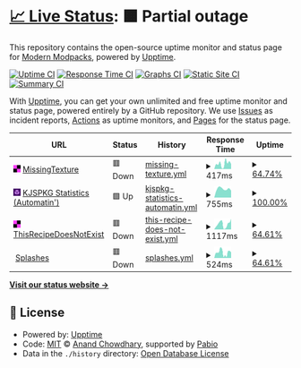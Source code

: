 # [📈 Live Status](https://Modern-Modpacks.github.io/mm-upptime): <!--live status--> **🟧 Partial outage**

This repository contains the open-source uptime monitor and status page for [Modern Modpacks](https://modernmodpacks.site), powered by [Upptime](https://github.com/upptime/upptime).

[![Uptime CI](https://github.com/Modern-Modpacks/mm-upptime/workflows/Uptime%20CI/badge.svg)](https://github.com/Modern-Modpacks/mm-upptime/actions?query=workflow%3A%22Uptime+CI%22)
[![Response Time CI](https://github.com/Modern-Modpacks/mm-upptime/workflows/Response%20Time%20CI/badge.svg)](https://github.com/Modern-Modpacks/mm-upptime/actions?query=workflow%3A%22Response+Time+CI%22)
[![Graphs CI](https://github.com/Modern-Modpacks/mm-upptime/workflows/Graphs%20CI/badge.svg)](https://github.com/Modern-Modpacks/mm-upptime/actions?query=workflow%3A%22Graphs+CI%22)
[![Static Site CI](https://github.com/Modern-Modpacks/mm-upptime/workflows/Static%20Site%20CI/badge.svg)](https://github.com/Modern-Modpacks/mm-upptime/actions?query=workflow%3A%22Static+Site+CI%22)
[![Summary CI](https://github.com/Modern-Modpacks/mm-upptime/workflows/Summary%20CI/badge.svg)](https://github.com/Modern-Modpacks/mm-upptime/actions?query=workflow%3A%22Summary+CI%22)

With [Upptime](https://upptime.js.org), you can get your own unlimited and free uptime monitor and status page, powered entirely by a GitHub repository. We use [Issues](https://github.com/Modern-Modpacks/mm-upptime/issues) as incident reports, [Actions](https://github.com/Modern-Modpacks/mm-upptime/actions) as uptime monitors, and [Pages](https://Modern-Modpacks.github.io/mm-upptime) for the status page.

<!--start: status pages-->
<!-- This summary is generated by Upptime (https://github.com/upptime/upptime) -->
<!-- Do not edit this manually, your changes will be overwritten -->
<!-- prettier-ignore -->
| URL | Status | History | Response Time | Uptime |
| --- | ------ | ------- | ------------- | ------ |
| <img alt="" src="https://raw.githubusercontent.com/Modern-Modpacks/assets/main/Icons/Other/missingtexture.png" height="13"> [MissingTexture](https://missingtexture.modernmodpacks.site) | 🟥 Down | [missing-texture.yml](https://github.com/Modern-Modpacks/mm-upptime/commits/HEAD/history/missing-texture.yml) | <details><summary><img alt="Response time graph" src="./graphs/missing-texture/response-time-week.png" height="20"> 417ms</summary><br><a href="https://status.modernmodpacks.site/history/missing-texture"><img alt="Response time 619" src="https://img.shields.io/endpoint?url=https%3A%2F%2Fraw.githubusercontent.com%2FModern-Modpacks%2Fmm-upptime%2FHEAD%2Fapi%2Fmissing-texture%2Fresponse-time.json"></a><br><a href="https://status.modernmodpacks.site/history/missing-texture"><img alt="24-hour response time 250" src="https://img.shields.io/endpoint?url=https%3A%2F%2Fraw.githubusercontent.com%2FModern-Modpacks%2Fmm-upptime%2FHEAD%2Fapi%2Fmissing-texture%2Fresponse-time-day.json"></a><br><a href="https://status.modernmodpacks.site/history/missing-texture"><img alt="7-day response time 417" src="https://img.shields.io/endpoint?url=https%3A%2F%2Fraw.githubusercontent.com%2FModern-Modpacks%2Fmm-upptime%2FHEAD%2Fapi%2Fmissing-texture%2Fresponse-time-week.json"></a><br><a href="https://status.modernmodpacks.site/history/missing-texture"><img alt="30-day response time 464" src="https://img.shields.io/endpoint?url=https%3A%2F%2Fraw.githubusercontent.com%2FModern-Modpacks%2Fmm-upptime%2FHEAD%2Fapi%2Fmissing-texture%2Fresponse-time-month.json"></a><br><a href="https://status.modernmodpacks.site/history/missing-texture"><img alt="1-year response time 619" src="https://img.shields.io/endpoint?url=https%3A%2F%2Fraw.githubusercontent.com%2FModern-Modpacks%2Fmm-upptime%2FHEAD%2Fapi%2Fmissing-texture%2Fresponse-time-year.json"></a></details> | <details><summary><a href="https://status.modernmodpacks.site/history/missing-texture">64.74%</a></summary><a href="https://status.modernmodpacks.site/history/missing-texture"><img alt="All-time uptime 92.26%" src="https://img.shields.io/endpoint?url=https%3A%2F%2Fraw.githubusercontent.com%2FModern-Modpacks%2Fmm-upptime%2FHEAD%2Fapi%2Fmissing-texture%2Fuptime.json"></a><br><a href="https://status.modernmodpacks.site/history/missing-texture"><img alt="24-hour uptime 99.99%" src="https://img.shields.io/endpoint?url=https%3A%2F%2Fraw.githubusercontent.com%2FModern-Modpacks%2Fmm-upptime%2FHEAD%2Fapi%2Fmissing-texture%2Fuptime-day.json"></a><br><a href="https://status.modernmodpacks.site/history/missing-texture"><img alt="7-day uptime 64.74%" src="https://img.shields.io/endpoint?url=https%3A%2F%2Fraw.githubusercontent.com%2FModern-Modpacks%2Fmm-upptime%2FHEAD%2Fapi%2Fmissing-texture%2Fuptime-week.json"></a><br><a href="https://status.modernmodpacks.site/history/missing-texture"><img alt="30-day uptime 90.97%" src="https://img.shields.io/endpoint?url=https%3A%2F%2Fraw.githubusercontent.com%2FModern-Modpacks%2Fmm-upptime%2FHEAD%2Fapi%2Fmissing-texture%2Fuptime-month.json"></a><br><a href="https://status.modernmodpacks.site/history/missing-texture"><img alt="1-year uptime 92.26%" src="https://img.shields.io/endpoint?url=https%3A%2F%2Fraw.githubusercontent.com%2FModern-Modpacks%2Fmm-upptime%2FHEAD%2Fapi%2Fmissing-texture%2Fuptime-year.json"></a></details>
| <img alt="" src="https://raw.githubusercontent.com/Modern-Modpacks/assets/main/Icons/Other/kjspkg.png" height="13"> [KJSPKG Statistics (Automatin')](https://tizudev.vercel.app/automatin/api/1025316079226064966/kjspkg) | 🟩 Up | [kjspkg-statistics-automatin.yml](https://github.com/Modern-Modpacks/mm-upptime/commits/HEAD/history/kjspkg-statistics-automatin.yml) | <details><summary><img alt="Response time graph" src="./graphs/kjspkg-statistics-automatin/response-time-week.png" height="20"> 755ms</summary><br><a href="https://status.modernmodpacks.site/history/kjspkg-statistics-automatin"><img alt="Response time 1129" src="https://img.shields.io/endpoint?url=https%3A%2F%2Fraw.githubusercontent.com%2FModern-Modpacks%2Fmm-upptime%2FHEAD%2Fapi%2Fkjspkg-statistics-automatin%2Fresponse-time.json"></a><br><a href="https://status.modernmodpacks.site/history/kjspkg-statistics-automatin"><img alt="24-hour response time 608" src="https://img.shields.io/endpoint?url=https%3A%2F%2Fraw.githubusercontent.com%2FModern-Modpacks%2Fmm-upptime%2FHEAD%2Fapi%2Fkjspkg-statistics-automatin%2Fresponse-time-day.json"></a><br><a href="https://status.modernmodpacks.site/history/kjspkg-statistics-automatin"><img alt="7-day response time 755" src="https://img.shields.io/endpoint?url=https%3A%2F%2Fraw.githubusercontent.com%2FModern-Modpacks%2Fmm-upptime%2FHEAD%2Fapi%2Fkjspkg-statistics-automatin%2Fresponse-time-week.json"></a><br><a href="https://status.modernmodpacks.site/history/kjspkg-statistics-automatin"><img alt="30-day response time 1702" src="https://img.shields.io/endpoint?url=https%3A%2F%2Fraw.githubusercontent.com%2FModern-Modpacks%2Fmm-upptime%2FHEAD%2Fapi%2Fkjspkg-statistics-automatin%2Fresponse-time-month.json"></a><br><a href="https://status.modernmodpacks.site/history/kjspkg-statistics-automatin"><img alt="1-year response time 1129" src="https://img.shields.io/endpoint?url=https%3A%2F%2Fraw.githubusercontent.com%2FModern-Modpacks%2Fmm-upptime%2FHEAD%2Fapi%2Fkjspkg-statistics-automatin%2Fresponse-time-year.json"></a></details> | <details><summary><a href="https://status.modernmodpacks.site/history/kjspkg-statistics-automatin">100.00%</a></summary><a href="https://status.modernmodpacks.site/history/kjspkg-statistics-automatin"><img alt="All-time uptime 99.47%" src="https://img.shields.io/endpoint?url=https%3A%2F%2Fraw.githubusercontent.com%2FModern-Modpacks%2Fmm-upptime%2FHEAD%2Fapi%2Fkjspkg-statistics-automatin%2Fuptime.json"></a><br><a href="https://status.modernmodpacks.site/history/kjspkg-statistics-automatin"><img alt="24-hour uptime 100.00%" src="https://img.shields.io/endpoint?url=https%3A%2F%2Fraw.githubusercontent.com%2FModern-Modpacks%2Fmm-upptime%2FHEAD%2Fapi%2Fkjspkg-statistics-automatin%2Fuptime-day.json"></a><br><a href="https://status.modernmodpacks.site/history/kjspkg-statistics-automatin"><img alt="7-day uptime 100.00%" src="https://img.shields.io/endpoint?url=https%3A%2F%2Fraw.githubusercontent.com%2FModern-Modpacks%2Fmm-upptime%2FHEAD%2Fapi%2Fkjspkg-statistics-automatin%2Fuptime-week.json"></a><br><a href="https://status.modernmodpacks.site/history/kjspkg-statistics-automatin"><img alt="30-day uptime 99.75%" src="https://img.shields.io/endpoint?url=https%3A%2F%2Fraw.githubusercontent.com%2FModern-Modpacks%2Fmm-upptime%2FHEAD%2Fapi%2Fkjspkg-statistics-automatin%2Fuptime-month.json"></a><br><a href="https://status.modernmodpacks.site/history/kjspkg-statistics-automatin"><img alt="1-year uptime 99.47%" src="https://img.shields.io/endpoint?url=https%3A%2F%2Fraw.githubusercontent.com%2FModern-Modpacks%2Fmm-upptime%2FHEAD%2Fapi%2Fkjspkg-statistics-automatin%2Fuptime-year.json"></a></details>
| <img alt="" src="https://raw.githubusercontent.com/Modern-Modpacks/assets/main/Icons/Other/missingtexture.png" height="13"> [ThisRecipeDoesNotExist](https://thisrecipedoesnotexist.modernmodpacks.site) | 🟥 Down | [this-recipe-does-not-exist.yml](https://github.com/Modern-Modpacks/mm-upptime/commits/HEAD/history/this-recipe-does-not-exist.yml) | <details><summary><img alt="Response time graph" src="./graphs/this-recipe-does-not-exist/response-time-week.png" height="20"> 1117ms</summary><br><a href="https://status.modernmodpacks.site/history/this-recipe-does-not-exist"><img alt="Response time 1274" src="https://img.shields.io/endpoint?url=https%3A%2F%2Fraw.githubusercontent.com%2FModern-Modpacks%2Fmm-upptime%2FHEAD%2Fapi%2Fthis-recipe-does-not-exist%2Fresponse-time.json"></a><br><a href="https://status.modernmodpacks.site/history/this-recipe-does-not-exist"><img alt="24-hour response time 1197" src="https://img.shields.io/endpoint?url=https%3A%2F%2Fraw.githubusercontent.com%2FModern-Modpacks%2Fmm-upptime%2FHEAD%2Fapi%2Fthis-recipe-does-not-exist%2Fresponse-time-day.json"></a><br><a href="https://status.modernmodpacks.site/history/this-recipe-does-not-exist"><img alt="7-day response time 1117" src="https://img.shields.io/endpoint?url=https%3A%2F%2Fraw.githubusercontent.com%2FModern-Modpacks%2Fmm-upptime%2FHEAD%2Fapi%2Fthis-recipe-does-not-exist%2Fresponse-time-week.json"></a><br><a href="https://status.modernmodpacks.site/history/this-recipe-does-not-exist"><img alt="30-day response time 1259" src="https://img.shields.io/endpoint?url=https%3A%2F%2Fraw.githubusercontent.com%2FModern-Modpacks%2Fmm-upptime%2FHEAD%2Fapi%2Fthis-recipe-does-not-exist%2Fresponse-time-month.json"></a><br><a href="https://status.modernmodpacks.site/history/this-recipe-does-not-exist"><img alt="1-year response time 1274" src="https://img.shields.io/endpoint?url=https%3A%2F%2Fraw.githubusercontent.com%2FModern-Modpacks%2Fmm-upptime%2FHEAD%2Fapi%2Fthis-recipe-does-not-exist%2Fresponse-time-year.json"></a></details> | <details><summary><a href="https://status.modernmodpacks.site/history/this-recipe-does-not-exist">64.61%</a></summary><a href="https://status.modernmodpacks.site/history/this-recipe-does-not-exist"><img alt="All-time uptime 93.68%" src="https://img.shields.io/endpoint?url=https%3A%2F%2Fraw.githubusercontent.com%2FModern-Modpacks%2Fmm-upptime%2FHEAD%2Fapi%2Fthis-recipe-does-not-exist%2Fuptime.json"></a><br><a href="https://status.modernmodpacks.site/history/this-recipe-does-not-exist"><img alt="24-hour uptime 99.99%" src="https://img.shields.io/endpoint?url=https%3A%2F%2Fraw.githubusercontent.com%2FModern-Modpacks%2Fmm-upptime%2FHEAD%2Fapi%2Fthis-recipe-does-not-exist%2Fuptime-day.json"></a><br><a href="https://status.modernmodpacks.site/history/this-recipe-does-not-exist"><img alt="7-day uptime 64.61%" src="https://img.shields.io/endpoint?url=https%3A%2F%2Fraw.githubusercontent.com%2FModern-Modpacks%2Fmm-upptime%2FHEAD%2Fapi%2Fthis-recipe-does-not-exist%2Fuptime-week.json"></a><br><a href="https://status.modernmodpacks.site/history/this-recipe-does-not-exist"><img alt="30-day uptime 90.90%" src="https://img.shields.io/endpoint?url=https%3A%2F%2Fraw.githubusercontent.com%2FModern-Modpacks%2Fmm-upptime%2FHEAD%2Fapi%2Fthis-recipe-does-not-exist%2Fuptime-month.json"></a><br><a href="https://status.modernmodpacks.site/history/this-recipe-does-not-exist"><img alt="1-year uptime 93.68%" src="https://img.shields.io/endpoint?url=https%3A%2F%2Fraw.githubusercontent.com%2FModern-Modpacks%2Fmm-upptime%2FHEAD%2Fapi%2Fthis-recipe-does-not-exist%2Fuptime-year.json"></a></details>
| <img alt="" src="https://icons.duckduckgo.com/ip3/splashes.modernmodpacks.site.ico" height="13"> [Splashes](https://splashes.modernmodpacks.site) | 🟥 Down | [splashes.yml](https://github.com/Modern-Modpacks/mm-upptime/commits/HEAD/history/splashes.yml) | <details><summary><img alt="Response time graph" src="./graphs/splashes/response-time-week.png" height="20"> 524ms</summary><br><a href="https://status.modernmodpacks.site/history/splashes"><img alt="Response time 729" src="https://img.shields.io/endpoint?url=https%3A%2F%2Fraw.githubusercontent.com%2FModern-Modpacks%2Fmm-upptime%2FHEAD%2Fapi%2Fsplashes%2Fresponse-time.json"></a><br><a href="https://status.modernmodpacks.site/history/splashes"><img alt="24-hour response time 334" src="https://img.shields.io/endpoint?url=https%3A%2F%2Fraw.githubusercontent.com%2FModern-Modpacks%2Fmm-upptime%2FHEAD%2Fapi%2Fsplashes%2Fresponse-time-day.json"></a><br><a href="https://status.modernmodpacks.site/history/splashes"><img alt="7-day response time 524" src="https://img.shields.io/endpoint?url=https%3A%2F%2Fraw.githubusercontent.com%2FModern-Modpacks%2Fmm-upptime%2FHEAD%2Fapi%2Fsplashes%2Fresponse-time-week.json"></a><br><a href="https://status.modernmodpacks.site/history/splashes"><img alt="30-day response time 650" src="https://img.shields.io/endpoint?url=https%3A%2F%2Fraw.githubusercontent.com%2FModern-Modpacks%2Fmm-upptime%2FHEAD%2Fapi%2Fsplashes%2Fresponse-time-month.json"></a><br><a href="https://status.modernmodpacks.site/history/splashes"><img alt="1-year response time 729" src="https://img.shields.io/endpoint?url=https%3A%2F%2Fraw.githubusercontent.com%2FModern-Modpacks%2Fmm-upptime%2FHEAD%2Fapi%2Fsplashes%2Fresponse-time-year.json"></a></details> | <details><summary><a href="https://status.modernmodpacks.site/history/splashes">64.61%</a></summary><a href="https://status.modernmodpacks.site/history/splashes"><img alt="All-time uptime 93.94%" src="https://img.shields.io/endpoint?url=https%3A%2F%2Fraw.githubusercontent.com%2FModern-Modpacks%2Fmm-upptime%2FHEAD%2Fapi%2Fsplashes%2Fuptime.json"></a><br><a href="https://status.modernmodpacks.site/history/splashes"><img alt="24-hour uptime 99.99%" src="https://img.shields.io/endpoint?url=https%3A%2F%2Fraw.githubusercontent.com%2FModern-Modpacks%2Fmm-upptime%2FHEAD%2Fapi%2Fsplashes%2Fuptime-day.json"></a><br><a href="https://status.modernmodpacks.site/history/splashes"><img alt="7-day uptime 64.61%" src="https://img.shields.io/endpoint?url=https%3A%2F%2Fraw.githubusercontent.com%2FModern-Modpacks%2Fmm-upptime%2FHEAD%2Fapi%2Fsplashes%2Fuptime-week.json"></a><br><a href="https://status.modernmodpacks.site/history/splashes"><img alt="30-day uptime 90.87%" src="https://img.shields.io/endpoint?url=https%3A%2F%2Fraw.githubusercontent.com%2FModern-Modpacks%2Fmm-upptime%2FHEAD%2Fapi%2Fsplashes%2Fuptime-month.json"></a><br><a href="https://status.modernmodpacks.site/history/splashes"><img alt="1-year uptime 93.94%" src="https://img.shields.io/endpoint?url=https%3A%2F%2Fraw.githubusercontent.com%2FModern-Modpacks%2Fmm-upptime%2FHEAD%2Fapi%2Fsplashes%2Fuptime-year.json"></a></details>

<!--end: status pages-->

[**Visit our status website →**](https://Modern-Modpacks.github.io/mm-upptime)

## 📄 License

- Powered by: [Upptime](https://github.com/upptime/upptime)
- Code: [MIT](./LICENSE) © [Anand Chowdhary](https://anandchowdhary.com), supported by [Pabio](https://pabio.com)
- Data in the `./history` directory: [Open Database License](https://opendatacommons.org/licenses/odbl/1-0/)

